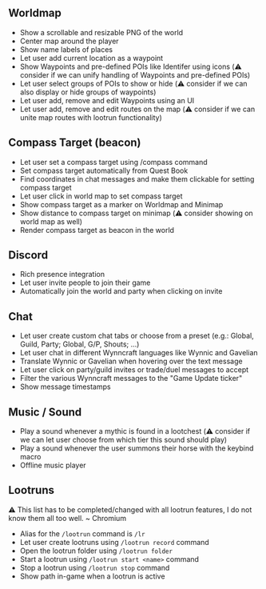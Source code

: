 ## Worldmap
* Show a scrollable and resizable PNG of the world 
* Center map around the player
* Show name labels of places
* Let user add current location as a waypoint
* Show Waypoints and pre-defined POIs like Identifer using icons (⚠️ consider if we can unify handling of Waypoints and pre-defined POIs)
* Let user select groups of POIs to show or hide (⚠️ consider if we can also display or hide groups of waypoints)
* Let user add, remove and edit Waypoints using an UI
* Let user add, remove and edit routes on the map (⚠️ consider if we can unite map routes with lootrun functionality)

## Compass Target (beacon)
* Let user set a compass target using /compass command
* Set compass target automatically from Quest Book
* Find coordinates in chat messages and make them clickable for setting compass target
* Let user click in world map to set compass target
* Show compass target as a marker on Worldmap and Minimap
* Show distance to compass target on minimap (⚠️ consider showing on world map as well)
* Render compass target as beacon in the world

## Discord
* Rich presence integration
* Let user invite people to join their game
* Automatically join the world and party when clicking on invite

## Chat
* Let user create custom chat tabs or choose from a preset (e.g.: Global, Guild, Party; Global, G/P, Shouts; ...)
* Let user chat in different Wynncraft languages like Wynnic and Gavelian
* Translate Wynnic or Gavelian when hovering over the text message
* Let user click on party/guild invites or trade/duel messages to accept
* Filter the various Wynncraft messages to the "Game Update ticker"
* Show message timestamps

## Music / Sound
* Play a sound whenever a mythic is found in a lootchest (⚠️ consider if we can let user choose from which tier this sound should play)
* Play a sound whenever the user summons their horse with the keybind macro
* Offline music player

## Lootruns
⚠️ This list has to be completed/changed with all lootrun features, I do not know them all too well. ~ Chromium
* Alias for the `/lootrun` command is `/lr`
* Let user create lootruns using `/lootrun record` command 
* Open the lootrun folder using `/lootrun folder`
* Start a lootrun using `/lootrun start <name>` command
* Stop a lootrun using  `/lootrun stop` command
* Show path in-game when a lootrun is active







